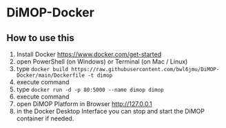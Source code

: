 # DiMOP-Docker

## How to use this

1. Install Docker https://www.docker.com/get-started
2. open PowerShell (on Windows) or Terminal (on Mac / Linux)
3. type `docker build https://raw.githubusercontent.com/bwl6jmu/DiMOP-Docker/main/Dockerfile -t dimop`
4. execute command
5. type `docker run -d -p 80:5000 --name dimop dimop`
6. execute command
7. open DiMOP Platform in Browser http://127.0.0.1
8. in the Docker Desktop Interface you can stop and start the DiMOP container if needed.
